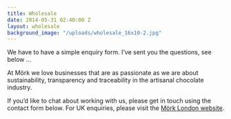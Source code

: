 ```yaml
---
title: Wholesale
date: 2014-05-31 02:40:00 Z
layout: wholesale
background_image: "/uploads/wholesale_16x10-2.jpg"
---
```


We have to have a simple enquiry form. I’ve sent you the questions, see below …

At Mörk we love businesses that are as passionate as we are about sustainability, transparency and traceability in the artisanal chocolate industry.

If you’d like to chat about working with us, please get in touch using the contact form below.
For UK enquiries, please visit the [Mörk London website](http://morkchocolate.co.uk).
